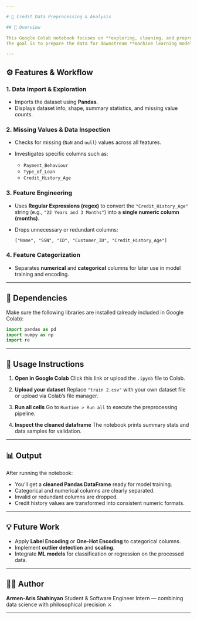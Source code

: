 ```yaml
---

# 🧮 Credit Data Preprocessing & Analysis

## 📘 Overview

This Google Colab notebook focuses on **exploring, cleaning, and preprocessing** a credit-related dataset (`train 2.csv`).
The goal is to prepare the data for downstream **machine learning modeling** — handling missing values, encoding categorical features, and engineering new numerical variables such as credit history age in months.

---
```


## ⚙️ Features & Workflow

### 1. **Data Import & Exploration**

* Imports the dataset using **Pandas**.
* Displays dataset info, shape, summary statistics, and missing value counts.

### 2. **Missing Values & Data Inspection**

* Checks for missing (`NaN` and `null`) values across all features.
* Investigates specific columns such as:

  * `Payment_Behaviour`
  * `Type_of_Loan`
  * `Credit_History_Age`

### 3. **Feature Engineering**

* Uses **Regular Expressions (regex)** to convert the `"Credit_History_Age"` string (e.g., `"22 Years and 3 Months"`) into a **single numeric column (months)**.
* Drops unnecessary or redundant columns:

  ```
  ["Name", "SSN", "ID", "Customer_ID", "Credit_History_Age"]
  ```

### 4. **Feature Categorization**

* Separates **numerical** and **categorical** columns for later use in model training and encoding.

---

## 🧰 Dependencies

Make sure the following libraries are installed (already included in Google Colab):

```python
import pandas as pd
import numpy as np
import re
```

---

## 🚀 Usage Instructions

1. **Open in Google Colab**
   Click this link or upload the `.ipynb` file to Colab.

2. **Upload your dataset**
   Replace `"train 2.csv"` with your own dataset file or upload via Colab’s file manager.

3. **Run all cells**
   Go to `Runtime > Run all` to execute the preprocessing pipeline.

4. **Inspect the cleaned dataframe**
   The notebook prints summary stats and data samples for validation.

---

## 📊 Output

After running the notebook:

* You’ll get a **cleaned Pandas DataFrame** ready for model training.
* Categorical and numerical columns are clearly separated.
* Invalid or redundant columns are dropped.
* Credit history values are transformed into consistent numeric formats.

---

## 💡 Future Work

* Apply **Label Encoding** or **One-Hot Encoding** to categorical columns.
* Implement **outlier detection** and **scaling**.
* Integrate **ML models** for classification or regression on the processed data.

---

## 🧑‍💻 Author

**Armen-Aris Shahinyan**
Student & Software Engineer Intern — combining data science with philosophical precision ⚔️

---
